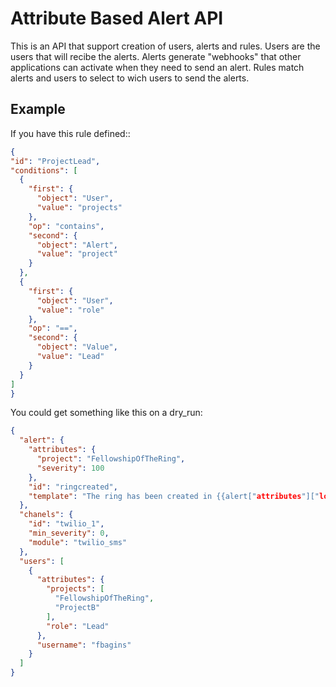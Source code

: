 # Attribute Based Alert API

This is an API that support creation of users, alerts and rules.
Users are the users that will recibe the alerts.
Alerts generate "webhooks" that other applications can activate when they need to send an alert.
Rules match alerts and users to select to wich users to send the alerts.

## Example

If you have this rule defined::

```JSON
{
"id": "ProjectLead",
"conditions": [
  {
	"first": {
	  "object": "User",
	  "value": "projects"
	},
	"op": "contains",
	"second": {
	  "object": "Alert",
	  "value": "project"
	}
  },
  {
	"first": {
	  "object": "User",
	  "value": "role"
	},
	"op": "==",
	"second": {
	  "object": "Value",
	  "value": "Lead"
	}
  }
]
}
```

You could get something like this on a dry_run:

```JSON
{
  "alert": {
    "attributes": {
      "project": "FellowshipOfTheRing",
      "severity": 100
    },
    "id": "ringcreated",
    "template": "The ring has been created in {{alert["attributes"]["location"]}}"
  },
  "chanels": {
    "id": "twilio_1",
    "min_severity": 0,
    "module": "twilio_sms"
  },
  "users": [
    {
      "attributes": {
        "projects": [
          "FellowshipOfTheRing",
          "ProjectB"
        ],
        "role": "Lead"
      },
      "username": "fbagins"
    }
  ]
}
```
